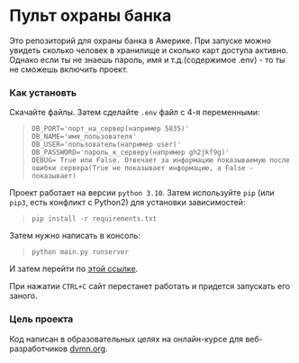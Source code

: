 # Пульт охраны банка
Это репозиторий для охраны банка в Америке. При запуске можно увидеть сколько человек в хранилище и сколько карт доступа активно. Однако если ты не знаешь пароль, имя и т.д.(содержимое .env) - то ты не сможешь включить проект.

### Как установть
Скачайте файлы. Затем сделайте `.env` файл с 4-я переменными:

>```
>DB_PORT='порт_на_сервер(например 5835)'
>DB_NAME='имя_пользователя'
>DB_USER='пользователь(например user)'
>DB_PASSWORD='пароль_к_серверу(например gh2jkf9g)'
>DEBUG= True или False. Отвечает за информацию показываемую после ошибки сервера(True не показывает информацию, а False - показывает)
>```

Проект работает на версии `python 3.10`.
Затем используйте `pip` (или `pip3`, есть конфликт с Python2) для установки зависимостей:

>```
>pip install -r requirements.txt
>```

Затем нужно написать в консоль:

>```
>python main.py runserver
>```

И затем перейти по [этой ссылке](http://127.0.0.1:8000/storage_information).

При нажатии `CTRL+C` сайт перестанет работать и придется запускать его заного.

### Цель проекта
Код написан в образовательных целях на онлайн-курсе для веб-разработчиков [dvmn.org](https://dvmn.org/).